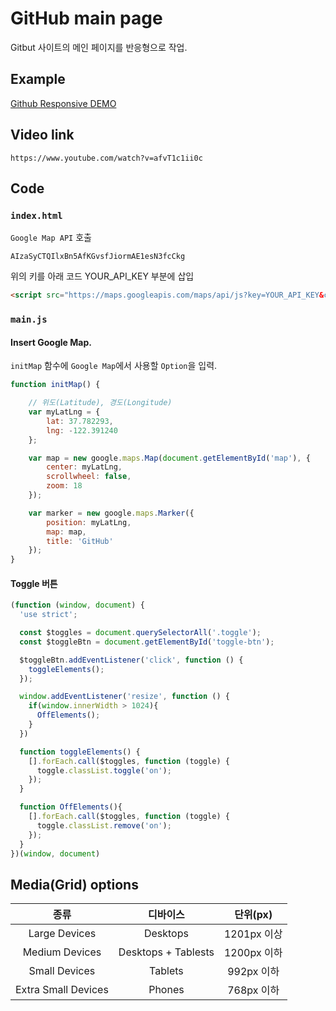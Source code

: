 # GitHub main page 
Gitbut 사이트의 메인 페이지를 반응형으로 작업.
## Example
[Github Responsive DEMO](https://keen-morse-7e4628.netlify.app)

## Video link
```
https://www.youtube.com/watch?v=afvT1c1ii0c
```

## Code

### `index.html`
`Google Map API` 호출
```
AIzaSyCTQIlxBn5AfKGvsfJiormAE1esN3fcCkg
```
위의 키를 아래 코드 YOUR_API_KEY 부분에 삽입
```html
<script src="https://maps.googleapis.com/maps/api/js?key=YOUR_API_KEY&callback=initMap" async defer></script>
```

### `main.js`
#### Insert Google Map.
`initMap` 함수에 `Google Map`에서 사용할 `Option`을 입력.
```js
function initMap() {

    // 위도(Latitude), 경도(Longitude)
    var myLatLng = {
        lat: 37.782293,
        lng: -122.391240
    };

    var map = new google.maps.Map(document.getElementById('map'), {
        center: myLatLng,
        scrollwheel: false,
        zoom: 18
    });

    var marker = new google.maps.Marker({
        position: myLatLng,
        map: map,
        title: 'GitHub'
    });
}
```
#### Toggle 버튼 
```js
(function (window, document) {
  'use strict';

  const $toggles = document.querySelectorAll('.toggle');
  const $toggleBtn = document.getElementById('toggle-btn');

  $toggleBtn.addEventListener('click', function () {
    toggleElements();
  });

  window.addEventListener('resize', function () {
    if(window.innerWidth > 1024){
      OffElements();
    }
  })

  function toggleElements() {
    [].forEach.call($toggles, function (toggle) {
      toggle.classList.toggle('on');
    });
  }

  function OffElements(){
    [].forEach.call($toggles, function (toggle) {
      toggle.classList.remove('on');
    });
  }
})(window, document)
```
## Media(Grid) options
| 종류 | 디바이스 | 단위(px) |
|:---:|:---:|:---:|
| Large Devices | Desktops | 1201px 이상 |
| Medium Devices | Desktops + Tablests | 1200px 이하 |
| Small Devices | Tablets | 992px 이하 |
| Extra Small Devices | Phones | 768px 이하 |